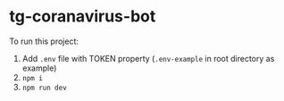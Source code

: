 # tg-coranavirus-bot

To run this project:
1) Add ```.env``` file with TOKEN property (```.env-example``` in root directory as example)
2) ```npm i```
3) ```npm run dev```  
